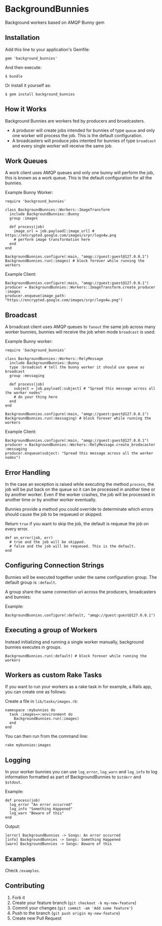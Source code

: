 # BackgroundBunnies

Background workers based on AMQP Bunny gem

## Installation

Add this line to your application's Gemfile:

    gem 'background_bunnies'

And then execute:

    $ bundle

Or install it yourself as:

    $ gem install background_bunnies
	
## How it Works

Background Bunnies are workers fed by producers and broadcasters.

* A producer will create jobs intended for bunnies of type `queue` and only one worker will process the job. This is the default configuration.
* A broadcasters will produce jobs intented for bunnies of type `broadcast` and every single worker will receive the same job.

## Work Queues

A work client uses AMQP queues and only one bunny will perform the job, this is known as a work queue. This is the default configuration for all the bunnies.

Example Bunny Worker:

	require 'background_bunnies'
	
	class BackgroundBunnies::Workers::ImageTransform
	  include BackgroundBunnies::Bunny
	  group :images

	  def process(job)
		image_url = job.payload[:image_url] # https://encrypted.google.com/images/srpr/logo4w.png
	    # perform image transformation here
	  end
	end
	
    BackgroundBunnies.configure(:main, "amqp://guest:guest@127.0.0.1")
	BackgroundBunnies.run(:images) # block forever while running the workers

Example Client:

    BackgroundBunnies.configure(:main, "amqp://guest:guest@127.0.0.1")
    producer = BackgroundBunnies::Workers::ImageTransform.create_producer :images
	producer.enqueue(image_path: "https://encrypted.google.com/images/srpr/logo4w.png")

## Broadcast

A broadcast client uses AMQP queues to `fanout` the same job across many worker bunnies, bunnies will receive the job when mode `broadcast` is used.

Example Bunny worker:

	require 'background_bunnies'
	
	class BackgroundBunnies::Workers::RelyMessage
	  include BackgroundBunnies::Bunny
	  type :broadcast # tell the bunny worker it should use queue as broadcast
	  group :messaging

	  def process(job)
		subject = job.payload[:subject] # "Spread this message across all the worker nodes"
	    # do your thing here
	  end
	end
	
	BackgroundBunnies.configure(:main, "amqp://guest:guest@127.0.0.1")
	BackgroundBunnies.run(:messaging) # block forever while running the workers

Example Client:

    BackgroundBunnies.configure(:main, "amqp://guest:guest@127.0.0.1")
    producer = BackgroundBunnies::Workers::RelyMessage.create_brodacaster :messaging
	producer.enqueue(subject: "Spread this message across all the worker nodes")

## Error Handling

In the case an exception is raised while executing the method `process`, the job will be put back on the queue so it can be processed in another time or by another worker. Even if the worker crashes, the job will be processed in another time or by another worker eventually.

Bunnies provide a method you could override to determinate which errors should cause the job to be requeued or skipped.

Return `true` if you want to skip the job, the default is requeue the job on every error.

    def on_error(job, err)
	  # true and the job will be skipped.
	  # false and the job will be requeued. This is the default.
    end


## Configuring Connection Strings

Bunnies will be executed together under the same configuration group. The default group is `:default`.

A group share the same connection uri across the producers, broadcasters and bunnies:

Example:

    BackgroundBunnies.configure(:default, "amqp://guest:guest@127.0.0.1")

## Executing a group of Workers

Instead initializing and running a single worker manually, background bunnies executes in groups.

	BackgroundBunnies.run(:default) # block forever while running the workers

## Workers as custom Rake Tasks

If you want to run your workers as a rake task in for example, a Rails app, you can create one as follows:

Create a file in `lib/tasks/images.rb`:

	namespace :mybunnies do
	  task :images=>:environment do
	    BackgroundBunnies.run(:images)
	  end
	end

You can then run from the command line:

	rake mybunnies:images

## Logging

In your worker bunnies you can use `log_error`, `log_warn` and `log_info` to log information formatted as part of BackgroundBunnies to `$stderr` and `$stdout`.

Example:

	def process(job)
	  log_error "An error occurred"
	  log_info "Something Happened"
	  log_warn "Beware of this"
	end

Output:

    [error] BackgroundBunnies -> Songs: An error occurred
    [info] BackgroundBunnies -> Songs: Something Happened
    [warn] BackgroundBunnies -> Songs: Beware of this
	

## Examples

Check `/examples`.

## Contributing

1. Fork it
2. Create your feature branch (`git checkout -b my-new-feature`)
3. Commit your changes (`git commit -am 'Add some feature'`)
4. Push to the branch (`git push origin my-new-feature`)
5. Create new Pull Request
